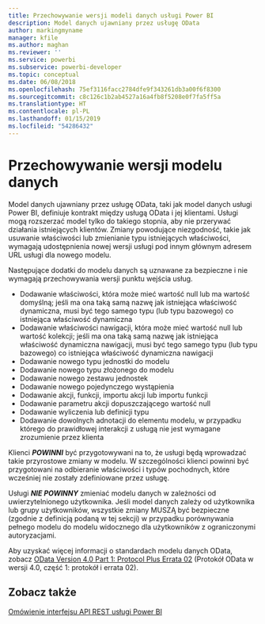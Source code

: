 ```yaml
---
title: Przechowywanie wersji modeli danych usługi Power BI
description: Model danych ujawniany przez usługę OData
author: markingmyname
manager: kfile
ms.author: maghan
ms.reviewer: ''
ms.service: powerbi
ms.subservice: powerbi-developer
ms.topic: conceptual
ms.date: 06/08/2018
ms.openlocfilehash: 75ef3116facc2784dfe9f343261db3a00f6f8300
ms.sourcegitcommit: c8c126c1b2ab4527a16a4fb8f5208e0f7fa5ff5a
ms.translationtype: HT
ms.contentlocale: pl-PL
ms.lasthandoff: 01/15/2019
ms.locfileid: "54286432"
---
```

# <a name="data-model-versioning"></a>Przechowywanie wersji modelu danych

Model danych ujawniany przez usługę OData, taki jak model danych usługi Power BI, definiuje kontrakt między usługą OData i jej klientami. Usługi mogą rozszerzać model tylko do takiego stopnia, aby nie przerywać działania istniejących klientów. Zmiany powodujące niezgodność, takie jak usuwanie właściwości lub zmienianie typu istniejących właściwości, wymagają udostępnienia nowej wersji usługi pod innym głównym adresem URL usługi dla nowego modelu.  
  
Następujące dodatki do modelu danych są uznawane za bezpieczne i nie wymagają przechowywania wersji punktu wejścia usług.  
  
* Dodawanie właściwości, która może mieć wartość null lub ma wartość domyślną; jeśli ma ona taką samą nazwę jak istniejąca właściwość dynamiczna, musi być tego samego typu (lub typu bazowego) co istniejąca właściwość dynamiczna  
* Dodawanie właściwości nawigacji, która może mieć wartość null lub wartość kolekcji; jeśli ma ona taką samą nazwę jak istniejąca właściwość dynamiczna nawigacji, musi być tego samego typu (lub typu bazowego) co istniejąca właściwość dynamiczna nawigacji  
* Dodawanie nowego typu jednostki do modelu  
* Dodawanie nowego typu złożonego do modelu  
* Dodawanie nowego zestawu jednostek  
* Dodawanie nowego pojedynczego wystąpienia  
* Dodawanie akcji, funkcji, importu akcji lub importu funkcji
* Dodawanie parametru akcji dopuszczającego wartość null  
* Dodawanie wyliczenia lub definicji typu  
* Dodawanie dowolnych adnotacji do elementu modelu, w przypadku którego do prawidłowej interakcji z usługą nie jest wymagane zrozumienie przez klienta  
  
Klienci ***POWINNI*** być przygotowywani na to, że usługi będą wprowadzać takie przyrostowe zmiany w modelu. W szczególności klienci powinni być przygotowani na odbieranie właściwości i typów pochodnych, które wcześniej nie zostały zdefiniowane przez usługę.  
  
Usługi ***NIE POWINNY*** zmieniać modelu danych w zależności od uwierzytelnionego użytkownika. Jeśli model danych zależy od użytkownika lub grupy użytkowników, wszystkie zmiany MUSZĄ być bezpieczne (zgodnie z definicją podaną w tej sekcji) w przypadku porównywania pełnego modelu do modelu widocznego dla użytkowników z ograniczonymi autoryzacjami.  
  
Aby uzyskać więcej informacji o standardach modelu danych OData, zobacz [OData Version 4.0 Part 1: Protocol Plus Errata 02](http://docs.oasis-open.org/odata/odata/v4.0/odata-v4.0-part1-protocol.html) (Protokół OData w wersji 4.0, część 1: protokół i errata 02).  
  
## <a name="see-also"></a>Zobacz także
[Omówienie interfejsu API REST usługi Power BI](https://docs.microsoft.com/rest/api/power-bi/)  